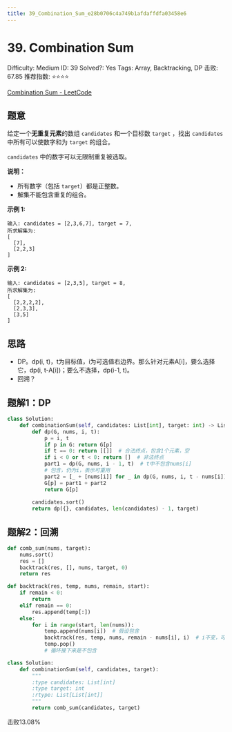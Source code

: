 ```yaml
---
title: 39_Combination_Sum_e28b0706c4a749b1afdaffdfa03458e6
---
```


# 39. Combination Sum

Difficulty: Medium
ID: 39
Solved?: Yes
Tags: Array, Backtracking, DP
击败: 67.85
推荐指数: ⭐⭐⭐⭐

[Combination Sum - LeetCode](https://leetcode.com/problems/combination-sum/)

## 题意

给定一个**无重复元素**的数组 `candidates` 和一个目标数 `target` ，找出 `candidates` 中所有可以使数字和为 `target` 的组合。

`candidates` 中的数字可以无限制重复被选取。

**说明：**

- 所有数字（包括 `target`）都是正整数。
- 解集不能包含重复的组合。

**示例 1:**

```
输入: candidates = [2,3,6,7], target = 7,
所求解集为:
[
  [7],
  [2,2,3]
]
```

**示例 2:**

```
输入: candidates = [2,3,5], target = 8,
所求解集为:
[
  [2,2,2,2],
  [2,3,3],
  [3,5]
]
```

## 思路

- DP。dp(i, t)，t为目标值，i为可选值右边界。那么针对元素A[i]，要么选择它，dp(i, t-A[i])；要么不选择，dp(i-1, t)。
- 回溯？

## 题解1：DP

```python
class Solution:
    def combinationSum(self, candidates: List[int], target: int) -> List[List[int]]:
        def dp(G, nums, i, t):
            p = i, t
            if p in G: return G[p]
            if t == 0: return [[]]  # 合法终点，包含1个元素，空
            if i < 0 or t < 0: return []  # 非法终点
            part1 = dp(G, nums, i - 1, t)  # t中不包含nums[i]
            # 包含，仍为i，表示可重用
            part2 = [_ + [nums[i]] for _ in dp(G, nums, i, t - nums[i])]
            G[p] = part1 + part2
            return G[p]
            
        candidates.sort()
        return dp({}, candidates, len(candidates) - 1, target)
```

## 题解2：回溯

```python
def comb_sum(nums, target):
    nums.sort()
    res = []
    backtrack(res, [], nums, target, 0)
    return res

def backtrack(res, temp, nums, remain, start):
    if remain < 0:
        return
    elif remain == 0:
        res.append(temp[:])
    else:
        for i in range(start, len(nums)):
            temp.append(nums[i])  # 假设包含
            backtrack(res, temp, nums, remain - nums[i], i)  # i不变，可重用
            temp.pop()
            # 循环接下来是不包含

class Solution:
    def combinationSum(self, candidates, target):
        """
        :type candidates: List[int]
        :type target: int
        :rtype: List[List[int]]
        """
        return comb_sum(candidates, target)
```

击败13.08%
